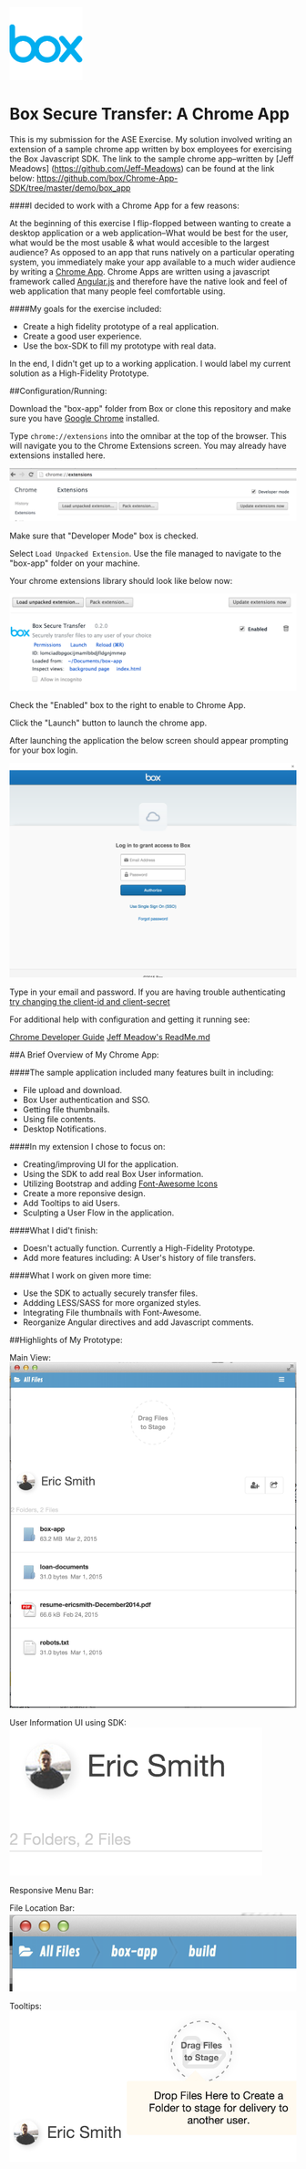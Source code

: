 ![alt text](https://raw.githubusercontent.com/ecsmith/box-app/gh-pages/img/box_cyan_128.png "")

Box Secure Transfer: A Chrome App
==================

This is my submission for the ASE Exercise. My solution involved writing an extension of a sample chrome app written by box employees for exercising the Box Javascript SDK. The link to the sample chrome app–written by [Jeff Meadows] (https://github.com/Jeff-Meadows) can be found at the link below:  https://github.com/box/Chrome-App-SDK/tree/master/demo/box_app

####I decided to work with a Chrome App for a few reasons:

At the beginning of this exercise I flip-flopped between wanting to create a desktop application or a web application–What would be best for the user, what would be the most usable & what would accesible to the largest audience? As opposed to an app that runs natively on a particular operating system, you immediately make your app available to a much wider audience by writing a [Chrome App](https://developer.chrome.com/apps/about_apps). Chrome Apps are written using a javascript framework called [Angular.js](https://angularjs.org/) and therefore have the native look and feel of web application that many people feel comfortable using.


####My goals for the exercise included:

* Create a high fidelity prototype of a real application.
* Create a good user experience.
* Use the box-SDK to fill my prototype with real data.

In the end, I didn't get up to a working application. I would label my current solution as a High-Fidelity Prototype.

##Configuration/Running:

Download the "box-app" folder from Box or clone this repository and make sure you have [Google Chrome](https://www.google.com/chrome/browser/desktop/index.html) installed.

Type ```chrome://extensions``` into the omnibar at the top of the browser. This will navigate you to the Chrome Extensions screen. You may already have extensions installed here.

![alt text](https://raw.githubusercontent.com/ecsmith/box-app/gh-pages/screenshots/Screen%20Shot%202015-03-02%20at%202.25.12%20PM.png "")

Make sure that "Developer Mode" box is checked.

Select ```Load Unpacked Extension```. Use the file managed to navigate to the "box-app" folder on your machine.

Your chrome extensions library should look like below now:

![alt text](https://raw.githubusercontent.com/ecsmith/box-app/gh-pages/screenshots/Screen%20Shot%202015-03-02%20at%202.25.37%20PM.png "")

Check the "Enabled" box to the right to enable to Chrome App.

Click the "Launch" button to launch the chrome app. 

After launching the application the below screen should appear prompting for your box login.

![alt text](https://raw.githubusercontent.com/ecsmith/box-app/gh-pages/screenshots/Screen%20Shot%202015-03-02%20at%202.24.47%20PM.png)

Type in your email and password. If you are having trouble authenticating [try changing the client-id and client-secret](https://github.com/box/Chrome-App-SDK/blob/master/demo/box_app/README.md)

For additional help with configuration and getting it running see:

[Chrome Developer Guide](https://developer.chrome.com/extensions/getstarted#unpacked)
[Jeff Meadow's ReadMe.md](https://github.com/box/Chrome-App-SDK/blob/master/demo/box_app/README.md)

##A Brief Overview of My Chrome App:

####The sample application included many features built in including:
* File upload and download.
* Box User authentication and SSO.
* Getting file thumbnails.
* Using file contents.
* Desktop Notifications.

####In my extension I chose to focus on:
* Creating/improving UI for the application.
* Using the SDK to add real Box User information.
* Utilizing Bootstrap and adding [Font-Awesome Icons](http://fortawesome.github.io/Font-Awesome/ "")
* Create a more reponsive design.
* Add Tooltips to aid Users.
* Sculpting a User Flow in the application.

####What I did't finish:
* Doesn't actually function. Currently a High-Fidelity Prototype.
* Add more features including: A User's history of file transfers.

####What I work on given more time:
* Use the SDK to actually securely transfer files.
* Addding LESS/SASS for more organized styles.
* Integrating File thumbnails with Font-Awesome.
* Reorganize Angular directives and add Javascript comments.

##Highlights of My Prototype:

Main View:
![alt text](https://raw.githubusercontent.com/ecsmith/box-app/gh-pages/screenshots/Screen%20Shot%202015-03-02%20at%202.30.36%20PM.png)

User Information UI using SDK:
![alt text](https://raw.githubusercontent.com/ecsmith/box-app/gh-pages/screenshots/Screen%20Shot%202015-03-02%20at%203.57.36%20PM.png)

Responsive Menu Bar:


File Location Bar:
![alt text](https://raw.githubusercontent.com/ecsmith/box-app/gh-pages/screenshots/Screen%20Shot%202015-03-02%20at%203.56.28%20PM.png)

Tooltips:
![alt text](https://raw.githubusercontent.com/ecsmith/box-app/gh-pages/screenshots/Screen%20Shot%202015-03-02%20at%203.56.51%20PM.png)

